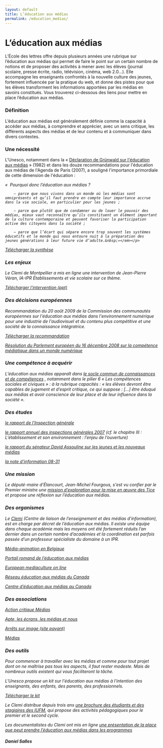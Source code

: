 ```yaml
---
layout: default
title: L’éducation aux médias
permalink: /education_medias/
---
```


<h1>L’éducation aux médias</h1>

L’École des lettres offre depuis plusieurs années une rubrique sur l’éducation aux médias qui permet de faire le point sur un certain nombre de notions et de proposer des activités à mener avec les élèves (journal scolaire, presse écrite, radio, télévision, cinéma, web 2.0...). 
Elle accompagne les enseignants confrontés à la nouvelle culture des jeunes, fortement influencée par la pratique du web, et donne des pistes pour que les élèves transforment les informations apportées par les médias en savoirs constitués. 
Vous trouverez ci-dessous des liens pour mettre en place l’éducation aux médias.

<h3>Définition</h3>
<p>L’éducation aux médias est généralement définie comme la capacité à accéder aux médias, à comprendre et apprécier, avec un sens critique, les différents aspects des médias et de leur contenu et à communiquer dans divers contextes.</p>

<h3>Une nécessité</h3>
<p>L'Unesco, notamment dans la «&nbsp;<a href="http://www.diplomatie.gouv.fr/fr/IMG/pdf/DeclGrunwald.pdf" >Déclaration de Grünwald sur l'éducation aux médias</a>&nbsp;» (1982)  et dans les douze recommandations pour l'éducation aux médias de l'Agenda de Paris (2007), a souligné l'importance primordiale de cette dimension de l'éducation :</p>
<p><em>«&nbsp;&nbsp;Pourquoi donc l’éducation aux médias ?  
		
		– parce que nous vivons dans un monde où les médias sont omniprésents et qu’il faut prendre en compte leur importance accrue dans la vie sociale, en particulier pour les jeunes ;  
		
		– parce que plutôt que de condamner ou de louer le pouvoir des médias, mieux vaut reconnaître qu’ils constituent un élément important de la culture contemporaine et peuvent favoriser la participation active des citoyens dans la société ;  
		
		– parce que l’écart qui sépare encore trop souvent les systèmes éducatifs et le monde qui nous entoure nuit à la préparation des jeunes générations à leur future vie d’adulte.&nbsp;»</em></p>


<p class="marge_basse"><a href="http://www.diplomatie.gouv.fr/fr/IMG/pdf/Synthese_fr.pdf" >Télécharger la synthèse</a></p>
<h3>Les enjeux</h3>
<p>Le Clemi de Montpellier&nbsp;a&nbsp;mis en ligne une intervention de Jean-Pierre Véran, IA-IPR Établissements et vie scolaire sur ce thème.</p>
<p><a href="http://pedagogie.ac-montpellier.fr/vie_etab/clemi/textes/enjeuxema.ppt" >Télécharger l'intervention (ppt)</a></p>
<h3>Des décisions européennes</h3>
<p>Recommandation du 20 août 2009 de la Commission&nbsp;des communautés européennes sur l'éducation aux médias dans l'environnement numérique pour une industrie de l'audiovisuel et du contenu plus compétitive et une société de la connaissance intégratrice.</p>
<p class="marge_basse"><a href="http://ec.europa.eu/avpolicy/media_literacy/docs/recom/c_2009_6464_fr.pdf" >Télécharger la recommandation</a></p>
<p class="marge_basse"><a href="http://www.europarl.europa.eu/sides/getDoc.do?pubRef=-//EP//TEXT+TA+P6-TA-2008-0598+0+DOC+XML+V0//FR" >Résolution du Parlement européen du 16 décembre 2008 sur la compétence médiatique dans un monde numérique</a></p>

<h3>Une compétence à acquérir</h3>
<p>L’éducation aux médias apparaît dans <a href="http://www.education.gouv.fr/cid2770/le-socle-commun-de-connaissances-et-de-competences.html" >le socle commun de connaissances et de compétences</a>&nbsp;, notamment dans le pilier 6 «&nbsp;Les compétences sociales et civiques&nbsp;»&nbsp;: 
à la rubrique capacités&nbsp;: <em>«&nbsp;les élèves devront être capables de jugement et d’esprit critique, ce qui suppose&nbsp;: […] être éduqué aux médias et avoir conscience de leur place et de leur influence dans la société&nbsp;»</em>.</p>
		
<h3>Des études</h3>
<p class="marge_basse"><a href="http://www.pressealecole.fr/IMG/pdf/rapport_inspection_generale.pdf" >le rapport de l’Inspection générale</a></p>
<p class="marge_basse"><a href="http://lesrapports.ladocumentationfrancaise.fr/BRP/084000092/0000.pdf" >le rapport annuel des inspections générales 2007</a>  (cf. le chapitre III : L’établissement et son environnement : l’enjeu de l’ouverture)</p>
<p class="marge_basse"><a href="http://www.senat.fr/rap/r08-046/r08-0461.pdf" > le rapport du sénateur David Assouline sur les jeunes et les nouveaux médias</a></p>
<p class="marge_basse"><a href="http://media.education.gouv.fr/file/2008/71/9/NI0831_38719.pdf">la note d’information 08-31</a></p>
		
<h3>Une mission</h3>
<p>Le député-maire d'Élancourt, Jean-Michel Fourgous, s'est vu confier par le Premier ministre une <a href="http://www.missionfourgous-tice.fr/theme-4" >mission d’exploration pour la mise en œuvre des Tice</a> et propose une réflexion sur l’éducation aux médias. </p>
<h3>Des organismes</h3>
<p>Le <a href="http://www.clemi.org/" >Clemi</a> (Centre de liaison de l’enseignement et des médias d’information), est en charge par décret de l’éducation aux médias. Il existe une équipe dans chaque académie mais les moyens ont été fortement réduits l’an dernier dans un certain nombre d’académies et la coordination est parfois passée d’un professeur spécialiste du domaine à un IPR.</p>

<p><a href="http://www.media-animation.be/" >Média-animation en Belgique</a></p>
<p><a href="http://www.e-media.ch/dyn/1012.htm" >Portail romand de l’éducation aux médias</a></p>
<p><a href="http://www.european-mediaculture.org/index.php?id=91" >European mediaculture on line</a></p>
<p><a href="http://www.media-awareness.ca/" >Réseau éducation aux médias du Canada</a></p>
<p><a href="http://www.reseau-crem.qc.ca/" >Centre d’éducation aux médias au Canada</a></p>
<h3>Des associations</h3>
<p><a href="http://www.acrimed.org/" >Action critique Médias</a><br>
<p><a href="http://www.apte.asso.fr/sp/index.html" >Apte, les écrans, les médias et nous</a><br>
<p><a href="http://www.arretsurimages.net/" >Arrêts sur image (site payant)</a><br>
<p><a href="http://eduquerauxmedias.over-blog.com/" >Médias</a></p>
<h3>Des outils</h3>
<p>Pour commencer à travailler avec les médias et comme pour tout projet dont on ne maîtrise pas tous les aspects, il faut rester modeste. Mais de nombreux outils existent qui vous faciliteront la tâche.</p>

<p>L'Unesco propose un kit sur l'éducation aux médias à l'intention des enseignants, des enfants, des parents, des professionnels.</p>
<p class="marge_basse"><a href="http://unesdoc.unesco.org/images/0014/001492/149278F.pdf">Télécharger le kit</a></p>
<p>Le Clemi distribue depuis trois ans <a href="http://www.clemi.org/fr/se-former/formation-initiale/" >une brochure des étudiants et des stagiaires des IUFM</a>, qui propose des activités pédagogiques pour le premier et le second cycle.</p>
<p>Les documentalistes du Clemi ont mis en ligne <a href="http://www.clemi.org/fr/l-eam-dans-les-programmes/" >une présentation de la place que peut prendre l’éducation aux médias dans les programmes</a></p>
<h4>Daniel Salles</h4>

